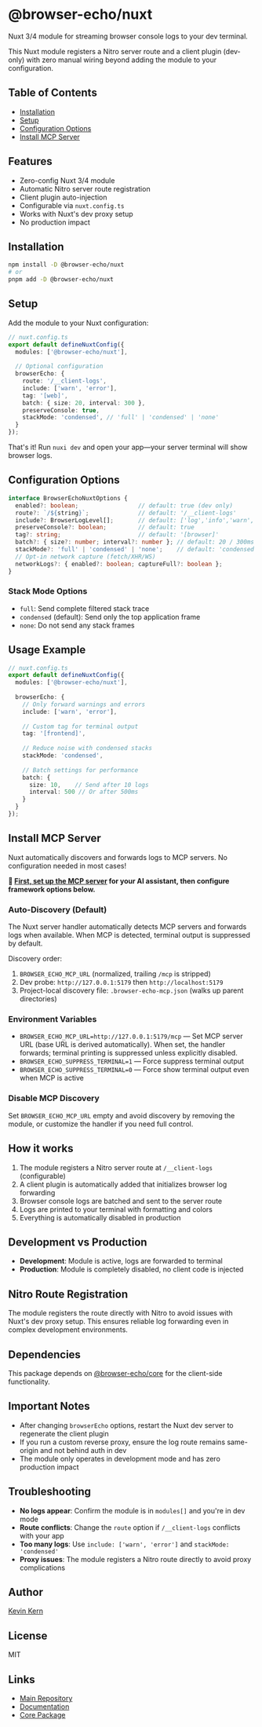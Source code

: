# @browser-echo/nuxt

Nuxt 3/4 module for streaming browser console logs to your dev terminal.

This Nuxt module registers a Nitro server route and a client plugin (dev-only) with zero manual wiring beyond adding the module to your configuration.

## Table of Contents

- [Installation](#installation)
- [Setup](#setup)
- [Configuration Options](#configuration-options)
- [Install MCP Server](#install-mcp-server)

## Features

- Zero-config Nuxt 3/4 module
- Automatic Nitro server route registration
- Client plugin auto-injection
- Configurable via `nuxt.config.ts`
- Works with Nuxt's dev proxy setup
- No production impact

## Installation

```bash
npm install -D @browser-echo/nuxt
# or
pnpm add -D @browser-echo/nuxt
```

## Setup

Add the module to your Nuxt configuration:

```ts
// nuxt.config.ts
export default defineNuxtConfig({
  modules: ['@browser-echo/nuxt'],
  
  // Optional configuration
  browserEcho: {
    route: '/__client-logs',
    include: ['warn', 'error'],
    tag: '[web]',
    batch: { size: 20, interval: 300 },
    preserveConsole: true,
    stackMode: 'condensed', // 'full' | 'condensed' | 'none'
  }
});
```

That's it! Run `nuxi dev` and open your app—your server terminal will show browser logs.

## Configuration Options

```ts
interface BrowserEchoNuxtOptions {
  enabled?: boolean;                 // default: true (dev only)
  route?: `/${string}`;              // default: '/__client-logs'
  include?: BrowserLogLevel[];       // default: ['log','info','warn','error','debug']
  preserveConsole?: boolean;         // default: true
  tag?: string;                      // default: '[browser]'
  batch?: { size?: number; interval?: number }; // default: 20 / 300ms
  stackMode?: 'full' | 'condensed' | 'none';    // default: 'condensed'
  // Opt-in network capture (fetch/XHR/WS)
  networkLogs?: { enabled?: boolean; captureFull?: boolean };
}
```

### Stack Mode Options

- `full`: Send complete filtered stack trace
- `condensed` (default): Send only the top application frame
- `none`: Do not send any stack frames

## Usage Example

```ts
// nuxt.config.ts
export default defineNuxtConfig({
  modules: ['@browser-echo/nuxt'],
  
  browserEcho: {
    // Only forward warnings and errors
    include: ['warn', 'error'],
    
    // Custom tag for terminal output
    tag: '[frontend]',
    
    // Reduce noise with condensed stacks
    stackMode: 'condensed',
    
    // Batch settings for performance
    batch: { 
      size: 10,    // Send after 10 logs
      interval: 500 // Or after 500ms
    }
  }
});
```

## Install MCP Server

Nuxt automatically discovers and forwards logs to MCP servers. No configuration needed in most cases!

**📖 [First, set up the MCP server](../mcp/README.md#installation) for your AI assistant, then configure framework options below.**

### Auto-Discovery (Default)

The Nuxt server handler automatically detects MCP servers and forwards logs when available. When MCP is detected, terminal output is suppressed by default.

Discovery order:
1. `BROWSER_ECHO_MCP_URL` (normalized, trailing `/mcp` is stripped)
2. Dev probe: `http://127.0.0.1:5179` then `http://localhost:5179`
3. Project-local discovery file: `.browser-echo-mcp.json` (walks up parent directories)

### Environment Variables

- `BROWSER_ECHO_MCP_URL=http://127.0.0.1:5179/mcp` — Set MCP server URL (base URL is derived automatically). When set, the handler forwards; terminal printing is suppressed unless explicitly disabled.
- `BROWSER_ECHO_SUPPRESS_TERMINAL=1` — Force suppress terminal output
- `BROWSER_ECHO_SUPPRESS_TERMINAL=0` — Force show terminal output even when MCP is active

### Disable MCP Discovery

Set `BROWSER_ECHO_MCP_URL` empty and avoid discovery by removing the module, or customize the handler if you need full control.

## How it works

1. The module registers a Nitro server route at `/__client-logs` (configurable)
2. A client plugin is automatically added that initializes browser log forwarding
3. Browser console logs are batched and sent to the server route
4. Logs are printed to your terminal with formatting and colors
5. Everything is automatically disabled in production

## Development vs Production

- **Development**: Module is active, logs are forwarded to terminal
- **Production**: Module is completely disabled, no client code is injected

## Nitro Route Registration

The module registers the route directly with Nitro to avoid issues with Nuxt's dev proxy setup. This ensures reliable log forwarding even in complex development environments.

## Dependencies

This package depends on [@browser-echo/core](https://github.com/instructa/browser-echo/tree/main/packages/core) for the client-side functionality.

## Important Notes

- After changing `browserEcho` options, restart the Nuxt dev server to regenerate the client plugin
- If you run a custom reverse proxy, ensure the log route remains same-origin and not behind auth in dev
- The module only operates in development mode and has zero production impact

## Troubleshooting

- **No logs appear**: Confirm the module is in `modules[]` and you're in dev mode
- **Route conflicts**: Change the `route` option if `/__client-logs` conflicts with your app
- **Too many logs**: Use `include: ['warn', 'error']` and `stackMode: 'condensed'`
- **Proxy issues**: The module registers a Nitro route directly to avoid proxy complications

## Author

[Kevin Kern](https://github.com/regenrek)

## License

MIT

## Links

- [Main Repository](https://github.com/instructa/browser-echo)
- [Documentation](https://github.com/instructa/browser-echo#readme)
- [Core Package](https://github.com/instructa/browser-echo/tree/main/packages/core)
